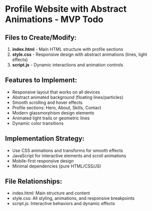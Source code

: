 # Profile Website with Abstract Animations - MVP Todo

## Files to Create/Modify:
1. **index.html** - Main HTML structure with profile sections
2. **style.css** - Responsive design with abstract animations (lines, light effects)
3. **script.js** - Dynamic interactions and animation controls

## Features to Implement:
- Responsive layout that works on all devices
- Abstract animated background (floating lines/particles)
- Smooth scrolling and hover effects
- Profile sections: Hero, About, Skills, Contact
- Modern glassmorphism design elements
- Animated light trails or geometric lines
- Dynamic color transitions

## Implementation Strategy:
- Use CSS animations and transforms for smooth effects
- JavaScript for interactive elements and scroll animations
- Mobile-first responsive design
- Minimal dependencies (pure HTML/CSS/JS)

## File Relationships:
- index.html: Main structure and content
- style.css: All styling, animations, and responsive breakpoints
- script.js: Interactive behaviors and dynamic effects